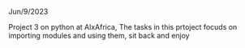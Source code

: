 Jun/9/2023

Project 3 on python at AlxAfrica, The tasks in this prtoject focuds on importing modules and using them, sit back and enjoy
